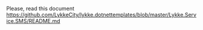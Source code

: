 ﻿Please, read this document https://github.com/LykkeCity/lykke.dotnettemplates/blob/master/Lykke.Service.SMS/README.md